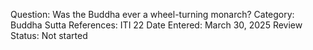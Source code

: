 Question: Was the Buddha ever a wheel-turning monarch?
Category: Buddha
Sutta References: ITI 22
Date Entered: March 30, 2025
Review Status: Not started